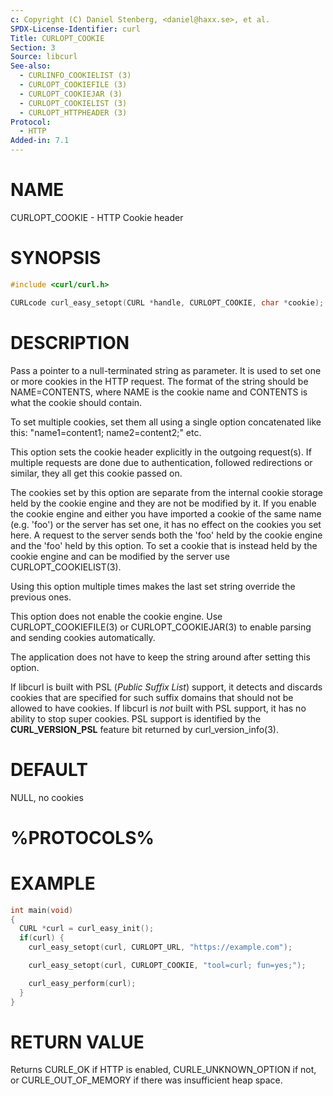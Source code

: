 ```yaml
---
c: Copyright (C) Daniel Stenberg, <daniel@haxx.se>, et al.
SPDX-License-Identifier: curl
Title: CURLOPT_COOKIE
Section: 3
Source: libcurl
See-also:
  - CURLINFO_COOKIELIST (3)
  - CURLOPT_COOKIEFILE (3)
  - CURLOPT_COOKIEJAR (3)
  - CURLOPT_COOKIELIST (3)
  - CURLOPT_HTTPHEADER (3)
Protocol:
  - HTTP
Added-in: 7.1
---
```


# NAME

CURLOPT_COOKIE - HTTP Cookie header

# SYNOPSIS

~~~c
#include <curl/curl.h>

CURLcode curl_easy_setopt(CURL *handle, CURLOPT_COOKIE, char *cookie);
~~~

# DESCRIPTION

Pass a pointer to a null-terminated string as parameter. It is used to set one
or more cookies in the HTTP request. The format of the string should be
NAME=CONTENTS, where NAME is the cookie name and CONTENTS is what the cookie
should contain.

To set multiple cookies, set them all using a single option concatenated like
this: "name1=content1; name2=content2;" etc.

This option sets the cookie header explicitly in the outgoing request(s). If
multiple requests are done due to authentication, followed redirections or
similar, they all get this cookie passed on.

The cookies set by this option are separate from the internal cookie storage
held by the cookie engine and they are not be modified by it. If you enable
the cookie engine and either you have imported a cookie of the same name
(e.g. 'foo') or the server has set one, it has no effect on the cookies you
set here. A request to the server sends both the 'foo' held by the cookie
engine and the 'foo' held by this option. To set a cookie that is instead held
by the cookie engine and can be modified by the server use
CURLOPT_COOKIELIST(3).

Using this option multiple times makes the last set string override the
previous ones.

This option does not enable the cookie engine. Use CURLOPT_COOKIEFILE(3)
or CURLOPT_COOKIEJAR(3) to enable parsing and sending cookies
automatically.

The application does not have to keep the string around after setting this
option.

If libcurl is built with PSL (*Public Suffix List*) support, it detects and
discards cookies that are specified for such suffix domains that should not be
allowed to have cookies. If libcurl is *not* built with PSL support, it has no
ability to stop super cookies. PSL support is identified by the
**CURL_VERSION_PSL** feature bit returned by curl_version_info(3).

# DEFAULT

NULL, no cookies

# %PROTOCOLS%

# EXAMPLE

~~~c
int main(void)
{
  CURL *curl = curl_easy_init();
  if(curl) {
    curl_easy_setopt(curl, CURLOPT_URL, "https://example.com");

    curl_easy_setopt(curl, CURLOPT_COOKIE, "tool=curl; fun=yes;");

    curl_easy_perform(curl);
  }
}
~~~

# RETURN VALUE

Returns CURLE_OK if HTTP is enabled, CURLE_UNKNOWN_OPTION if not, or
CURLE_OUT_OF_MEMORY if there was insufficient heap space.
